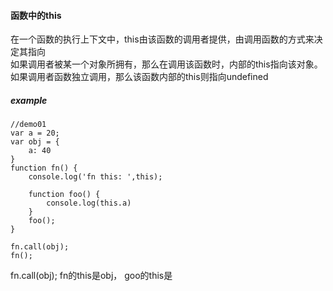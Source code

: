 #### 函数中的this
在一个函数的执行上下文中，this由该函数的调用者提供，由调用函数的方式来决定其指向   
如果调用者被某一个对象所拥有，那么在调用该函数时，内部的this指向该对象。如果调用者函数独立调用，那么该函数内部的this则指向undefined   

##### example
```
//demo01
var a = 20;
var obj = {
    a: 40
}
function fn() {
    console.log('fn this: ',this);

    function foo() {
        console.log(this.a)
    }
    foo();
}

fn.call(obj);
fn();
```  
fn.call(obj); fn的this是obj， goo的this是